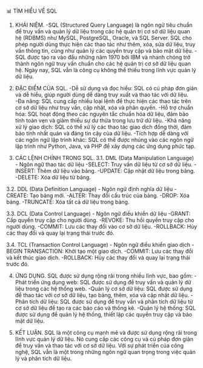 📊 TÌM HIỂU VỀ SQL

1. KHÁI NIỆM. 
-SQL (Structured Query Language) là ngôn ngữ tiêu chuẩn để truy vấn và quản lý dữ liệu trong các hệ quản trị cơ sở dữ liệu quan hệ (RDBMS) như MySQL, PostgreSQL, Oracle, và SQL Server. SQL cho phép người dùng thực hiện các thao tác như thêm, xóa, sửa dữ liệu, truy vấn thông tin, cũng như quản lý các quyền truy cập và bảo mật dữ liệu.
-SQL được tạo ra vào đầu những năm 1970 bởi IBM và nhanh chóng trở thành ngôn ngữ truy vấn chuẩn cho các hệ quản trị cơ sở dữ liệu quan hệ. Ngày nay, SQL vẫn là công cụ không thể thiếu trong lĩnh vực quản lý dữ liệu.

2. ĐẶC ĐIỂM CỦA SQL.
-Dễ sử dụng và đọc hiểu: SQL có cú pháp đơn giản và dễ hiểu, giúp người dùng dễ dàng truy xuất và thao tác với dữ liệu.
-Đa năng: SQL cung cấp nhiều loại lệnh để thực hiện các thao tác trên cơ sở dữ liệu như truy vấn, cập nhật, xóa và phân quyền.
-Hỗ trợ chuẩn hóa: SQL hoạt động theo các nguyên tắc chuẩn hóa dữ liệu, đảm bảo tính toàn vẹn và giảm thiểu sự dư thừa trong lưu trữ dữ liệu.
-Khả năng xử lý giao dịch: SQL có thể xử lý các thao tác giao dịch đồng thời, đảm bảo tính nhất quán và đáng tin cậy của dữ liệu.
-Tích hợp dễ dàng với các ngôn ngữ lập trình khác: SQL có thể được nhúng vào các ngôn ngữ lập trình như Python, Java, và PHP để xây dựng các ứng dụng phức tạp.

3. CÁC LỆNH CHÍNH TRONG SQL.
3.1. DML (Data Manipulation Language) - Ngôn ngữ thao tác dữ liệu
-SELECT: Truy vấn dữ liệu từ cơ sở dữ liệu.
-INSERT: Thêm dữ liệu vào bảng.
-UPDATE: Cập nhật dữ liệu trong bảng.
-DELETE: Xóa dữ liệu từ bảng.

3.2. DDL (Data Definition Language) - Ngôn ngữ định nghĩa dữ liệu
-CREATE: Tạo bảng mới.
-ALTER: Thay đổi cấu trúc của bảng.
-DROP: Xóa bảng.
-TRUNCATE: Xóa tất cả dữ liệu trong bảng.

3.3. DCL (Data Control Language) - Ngôn ngữ điều khiển dữ liệu
-GRANT: Cấp quyền truy cập cho người dùng.
-REVOKE: Thu hồi quyền truy cập cho người dùng.
-COMMIT: Lưu các thay đổi vào cơ sở dữ liệu.
-ROLLBACK: Hủy các thay đổi và quay lại trạng thái trước đó.

3.4. TCL (Transaction Control Language) - Ngôn ngữ điều khiển giao dịch
-BEGIN TRANSACTION: Khởi tạo một giao dịch.
-COMMIT: Lưu các thay đổi và kết thúc giao dịch.
-ROLLBACK: Hủy các thay đổi và quay lại trạng thái trước đó.

4. ỨNG DỤNG.
SQL được sử dụng rộng rãi trong nhiều lĩnh vực, bao gồm:
-Phát triển ứng dụng web: SQL được sử dụng để truy vấn và quản lý dữ liệu trong các hệ thống web.
-Quản lý cơ sở dữ liệu: SQL được sử dụng để thao tác với cơ sở dữ liệu, tạo bảng, thêm, xóa và cập nhật dữ liệu.
-Phân tích dữ liệu: SQL được sử dụng để truy vấn và phân tích dữ liệu từ cơ sở dữ liệu để tạo ra các báo cáo và thống kê.
-Quản lý hệ thống: SQL được sử dụng để quản lý hệ thống, thiết lập các quyền truy cập và bảo mật dữ liệu.

5. KẾT LUẬN.
SQL là một công cụ mạnh mẽ và được sử dụng rộng rãi trong lĩnh vực quản lý dữ liệu. Nó cung cấp các công cụ và cú pháp đơn giản để truy vấn và thao tác với cơ sở dữ liệu. Với sự phát triển của công nghệ, SQL vẫn là một trong những ngôn ngữ quan trọng trong việc quản lý và phân tích dữ liệu.
